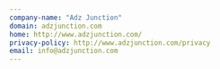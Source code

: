 ```yaml
---
company-name: "Adz Junction"
domain: adzjunction.com
home: http://www.adzjunction.com/
privacy-policy: http://www.adzjunction.com/privacy
email: info@adzjunction.com
---
```




